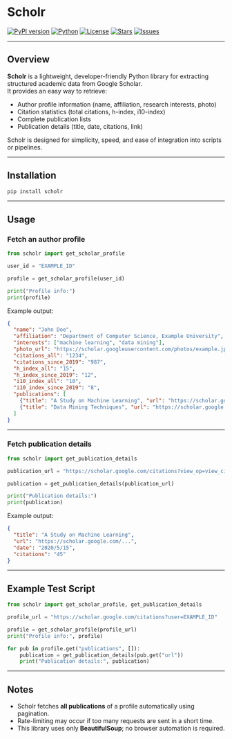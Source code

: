 # Scholr

[![PyPI version](https://img.shields.io/pypi/v/scholr.svg)](https://pypi.org/project/scholr/)
[![Python](https://img.shields.io/pypi/pyversions/scholr.svg)](https://pypi.org/project/scholr/)
[![License](https://img.shields.io/github/license/An4s0/scholr.svg)](https://github.com/An4s0/scholr/blob/main/LICENSE)
[![Stars](https://img.shields.io/github/stars/An4s0/scholr.svg)](https://github.com/An4s0/scholr/stargazers)
[![Issues](https://img.shields.io/github/issues/An4s0/scholr.svg)](https://github.com/An4s0/scholr/issues)


---

## Overview

**Scholr** is a lightweight, developer-friendly Python library for extracting structured academic data from Google Scholar.  
It provides an easy way to retrieve:  

- Author profile information (name, affiliation, research interests, photo)  
- Citation statistics (total citations, h-index, i10-index)  
- Complete publication lists  
- Publication details (title, date, citations, link)

Scholr is designed for simplicity, speed, and ease of integration into scripts or pipelines.  

---

## Installation

```bash
pip install scholr
```

---

## Usage

### Fetch an author profile

```python
from scholr import get_scholar_profile

user_id = "EXAMPLE_ID"

profile = get_scholar_profile(user_id)

print("Profile info:")
print(profile)
```

Example output:

```json
{
  "name": "John Doe",
  "affiliation": "Department of Computer Science, Example University",
  "interests": ["machine learning", "data mining"],
  "photo_url": "https://scholar.googleusercontent.com/photos/example.jpg",
  "citations_all": "1234",
  "citations_since_2019": "987",
  "h_index_all": "15",
  "h_index_since_2019": "12",
  "i10_index_all": "10",
  "i10_index_since_2019": "8",
  "publications": [
    {"title": "A Study on Machine Learning", "url": "https://scholar.google.com/..." },
    {"title": "Data Mining Techniques", "url": "https://scholar.google.com/..."}
  ]
}
```

---

### Fetch publication details

```python
from scholr import get_publication_details

publication_url = "https://scholar.google.com/citations?view_op=view_citation&user=EXAMPLE_ID&citation_for_view=EXAMPLE_CITATION"

publication = get_publication_details(publication_url)

print("Publication details:")
print(publication)
```

Example output:

```json
{
  "title": "A Study on Machine Learning",
  "url": "https://scholar.google.com/...",
  "date": "2020/5/15",
  "citations": "45"
}
```

---

## Example Test Script

```python
from scholr import get_scholar_profile, get_publication_details

profile_url = "https://scholar.google.com/citations?user=EXAMPLE_ID"

profile = get_scholar_profile(profile_url)
print("Profile info:", profile)

for pub in profile.get("publications", []):
    publication = get_publication_details(pub.get("url"))
    print("Publication details:", publication)
```

---

## Notes

- Scholr fetches **all publications** of a profile automatically using pagination.
- Rate-limiting may occur if too many requests are sent in a short time.
- This library uses only **BeautifulSoup**; no browser automation is required.